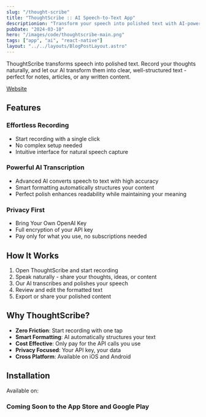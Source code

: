 ```yaml
---
slug: "/thought-scribe"
title: "ThoughtScribe :: AI Speech-to-Text App"
descriptionion: "Transform your speech into polished text with AI-powered transcription"
pubDate: "2024-03-10"
hero: "/images/code/thoughtscribe-main.png"
tags: ["app", "ai", "react-native"]
layout: "../../layouts/BlogPostLayout.astro"
---
```


ThoughtScribe transforms speech into polished text. Record your thoughts naturally, and let our AI transform them into clear, well-structured text - perfect for notes, articles, or any written content.

[Website](https://thoughtscribe.uk/)

## Features

### Effortless Recording

- Start recording with a single click
- No complex setup needed
- Intuitive interface for natural speech capture

### Powerful AI Transcription

- Advanced AI converts speech to text with high accuracy
- Smart formatting automatically structures your content
- Perfect polish enhances readability while maintaining your meaning

### Privacy First

- Bring Your Own OpenAI Key
- Full encryption of your API key
- Pay only for what you use, no subscriptions needed

## How It Works

1. Open ThoughtScribe and start recording
2. Speak naturally - share your thoughts, ideas, or content
3. Our AI transcribes and polishes your speech
4. Review and edit the formatted text
5. Export or share your polished content

## Why ThoughtScribe?

- **Zero Friction**: Start recording with one tap
- **Smart Formatting**: AI automatically structures your text
- **Cost Effective**: Only pay for the API calls you use
- **Privacy Focused**: Your API key, your data
- **Cross Platform**: Available on iOS and Android

## Installation

Available on:

### Coming Soon to the App Store and Google Play

<!-- - [Download on the App Store](https://apps.apple.com/app/thoughtscribe/id123456789)
- [Get it on Google Play](https://play.google.com/store/apps/details?id=com.thoughtscribe) -->

<!-- ## Screenshots

<img alt="Recording View" src="/images/code/thought-scribe-record.png" />
<img alt="Transcription View" src="/images/code/thought-scribe-text.png" /> -->
